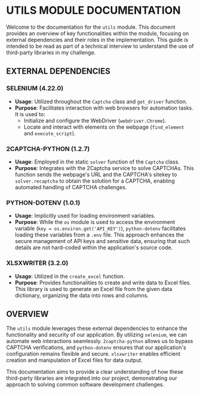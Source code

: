 # UTILS MODULE DOCUMENTATION

Welcome to the documentation for the `utils` module. This document provides an overview of key functionalities within the module, focusing on external dependencies and their roles in the implementation. This guide is intended to be read as part of a technical interview to understand the use of third-party libraries in my challenge.

## EXTERNAL DEPENDENCIES

### SELENIUM (4.22.0)

- **Usage**: Utilized throughout the `Captcha` class and `get_driver` function.
- **Purpose**: Facilitates interaction with web browsers for automation tasks. It is used to:
  - Initialize and configure the WebDriver (`webdriver.Chrome`).
  - Locate and interact with elements on the webpage (`find_element` and `execute_script`).

### 2CAPTCHA-PYTHON (1.2.7)

- **Usage**: Employed in the static `solver` function of the `Captcha` class.
- **Purpose**: Integrates with the 2Captcha service to solve CAPTCHAs. This function sends the webpage's URL and the CAPTCHA's sitekey to `solver.recaptcha` to obtain the solution for a CAPTCHA, enabling automated handling of CAPTCHA challenges.

### PYTHON-DOTENV (1.0.1)

- **Usage**: Implicitly used for loading environment variables.
- **Purpose**: While the `os` module is used to access the environment variable (`key = os.environ.get('API_KEY')`), `python-dotenv` facilitates loading these variables from a `.env` file. This approach enhances the secure management of API keys and sensitive data, ensuring that such details are not hard-coded within the application's source code.

### XLSXWRITER (3.2.0)

- **Usage**: Utilized in the `create_excel` function.
- **Purpose**: Provides functionalities to create and write data to Excel files. This library is used to generate an Excel file from the given data dictionary, organizing the data into rows and columns.

## OVERVIEW

The `utils` module leverages these external dependencies to enhance the functionality and security of our application. By utilizing `selenium`, we can automate web interactions seamlessly. `2captcha-python` allows us to bypass CAPTCHA verifications, and `python-dotenv` ensures that our application's configuration remains flexible and secure. `xlsxwriter` enables efficient creation and manipulation of Excel files for data output.

This documentation aims to provide a clear understanding of how these third-party libraries are integrated into our project, demonstrating our approach to solving common software development challenges.